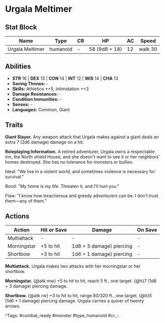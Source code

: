 # Urgala Meltimer

## Stat Block

| Name | Type | CR | HP | AC | Speed |
|------|------|----|----|----|-------|
| Urgala Meltimer | humanoid | - | 58 (9d8 + 18) | 12 | walk 30 |

## Abilities

- **STR** 16 | **DEX** 13 | **CON** 14 | **INT** 12 | **WIS** 14 | **CHA** 13
- **Saving Throws:** -  
- **Skills:** Athletics ++5, Intimidation ++3  
- **Damage Resistances:** -  
- **Condition Immunities:** -  
- **Senses:** -  
- **Languages:** Common, Giant

## Traits

**Giant Slayer.** Any weapon attack that Urgala makes against a giant deals an extra 7 (2d6 damage) damage on a hit.

**Roleplaying Information.** A retired adventurer, Urgala owns a respectable inn, the North shield House, and she doesn't want to see it or her neighbors' homes destroyed. She has no tolerance for monsters or bullies.

Ideal: "We live in a violent world, and sometimes violence is necessary for survival."

Bond: "My home is my life. Threaten it, and I'll hurt you."

Flaw: "I know how treacherous and greedy adventurers can be. I don't trust them—any of them."


## Actions

| Action | Hit or Save | Damage | On Save |
|--------|--------------|--------|----------|
| Multiattack | - | - | - |
| Morningstar | +5 to hit | 1d8 + 3 damage) piercing | - |
| Shortbow | +3 to hit | 1d6 + 1 damage) piercing | - |

**Multiattack.** Urgala makes two attacks with her morningstar or her shortbow.

**Morningstar.** {@atk mw} +5 to hit to hit, reach 5 ft., one target. {@h}7 (1d8 + 3 damage) piercing damage.

**Shortbow.** {@atk rw} +3 to hit to hit, range 80/320 ft., one target. {@h}5 (1d6 + 1 damage) piercing damage. Urgala carries a quiver of twenty arrows.


^Tags: #combat_ready #monster #type_humanoid #cr_-